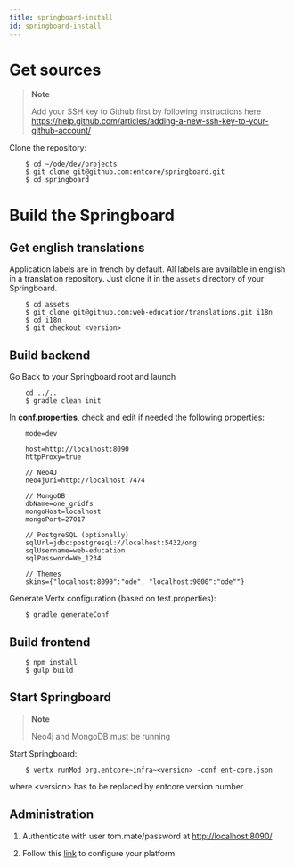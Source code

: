 ```yaml
---
title: springboard-install
id: springboard-install
---
```

# Get sources

> **Note**
>
> Add your SSH key to Github first by following instructions here <https://help.github.com/articles/adding-a-new-ssh-key-to-your-github-account/>

Clone the repository:

        $ cd ~/ode/dev/projects
        $ git clone git@github.com:entcore/springboard.git
        $ cd springboard

# Build the Springboard

## Get english translations

Application labels are in french by default. All labels are available in english in a translation repository. Just clone it in the `assets` directory of your Springboard.

        $ cd assets
        $ git clone git@github.com:web-education/translations.git i18n
        $ cd i18n
        $ git checkout <version>

## Build backend

Go Back to your Springboard root and launch

        cd ../..
        $ gradle clean init

In **conf.properties**, check and edit if needed the following properties:

        mode=dev

        host=http://localhost:8090
        httpProxy=true

        // Neo4J
        neo4jUri=http://localhost:7474

        // MongoDB
        dbName=one_gridfs
        mongoHost=localhost
        mongoPort=27017

        // PostgreSQL (optionally)
        sqlUrl=jdbc:postgresql://localhost:5432/ong
        sqlUsername=web-education
        sqlPassword=We_1234

        // Themes
        skins={"localhost:8090":"ode", "localhost:9000":"ode""}

Generate Vertx configuration (based on test.properties):

        $ gradle generateConf

## Build frontend

        $ npm install
        $ gulp build

## Start Springboard

> **Note**
>
> Neo4j and MongoDB must be running

Start Springboard:

        $ vertx runMod org.entcore~infra~<version> -conf ent-core.json

where &lt;version&gt; has to be replaced by entcore version number

## Administration

1.  Authenticate with user tom.mate/password at <http://localhost:8090/>

2.  Follow this [link](minimal-plateform-config) to configure your platform


